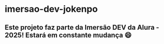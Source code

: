 ﻿# imersao-dev-jokenpo

## Este projeto faz parte da Imersão DEV da Alura - 2025! Estará em constante mudança :smile:
